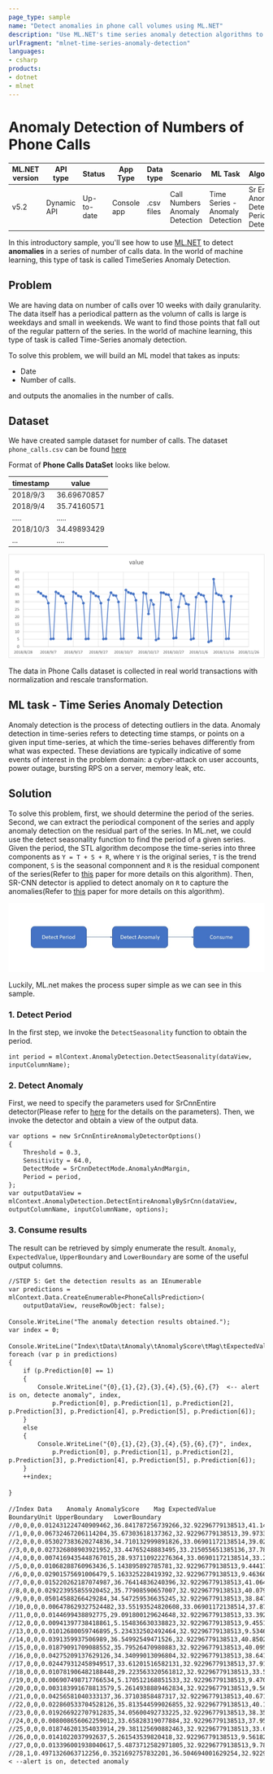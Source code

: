 ```yaml
---
page_type: sample
name: "Detect anomalies in phone call volumes using ML.NET"
description: "Use ML.NET's time series anomaly detection algorithms to detect anomalies in phone call volumes"
urlFragment: "mlnet-time-series-anomaly-detection"
languages:
- csharp
products:
- dotnet
- mlnet
---
```


# Anomaly Detection of Numbers of Phone Calls

| ML.NET version | API type          | Status                        | App Type    | Data type | Scenario            | ML Task                   | Algorithms                  |
|----------------|-------------------|-------------------------------|-------------|-----------|---------------------|---------------------------|-----------------------------|
| v5.2         | Dynamic API | Up-to-date | Console app | .csv files | Call Numbers Anomaly Detection| Time Series - Anomaly Detection | Sr Entire Anomaly Detection, Period Detection |

In this introductory sample, you'll see how to use [ML.NET](https://www.microsoft.com/net/learn/apps/machine-learning-and-ai/ml-dotnet) to detect **anomalies** in a series of number of calls data. In the world of machine learning, this type of task is called TimeSeries Anomaly Detection.

## Problem

We are having data on number of calls over 10 weeks with daily granularity. The data itself has a periodical pattern as the volumn of calls is large is weekdays and small in weekends. We want to find those points that fall out of the regular pattern of the series. In the world of machine learning, this type of task is called Time-Series anomaly detection.

To solve this problem, we will build an ML model that takes as inputs:

* Date
* Number of calls.

and outputs the anomalies in the number of calls.

## Dataset

We have created sample dataset for number of calls. The dataset `phone_calls.csv` can be found [here](./SrCnnEntireDetection/Data/phone_calls.csv)

Format of **Phone Calls DataSet** looks like below.

| timestamp  | value |
|--------|--------------|
| 2018/9/3  | 36.69670857  |
| 2018/9/4  | 35.74160571  |
| .....  | .....  |
| 2018/10/3  | 34.49893429  |
| ...    | ....   |

![Time-Series data](docs/images/data_visualization.png)

The data in Phone Calls dataset is collected in real world transactions with normalization and rescale transformation.

## ML task - Time Series Anomaly Detection

Anomaly detection is the process of detecting outliers in the data. Anomaly detection in time-series refers to detecting time stamps, or points on a given input time-series, at which the time-series behaves differently from what was expected. These deviations are typically indicative of some events of interest in the problem domain: a cyber-attack on user accounts, power outage, bursting RPS on a server, memory leak, etc.

## Solution

To solve this problem, first, we should determine the period of the series. Second, we can extract the periodical component of the series and apply anomaly detection on the residual part of the series. In ML.net, we could use the detect seasonality function to find the period of a given series. Given the period, the STL algorithm decompose the time-series into three components as `Y = T + S + R`, where `Y` is the original series, `T` is the trend component, `S` is the seasonal componnent and `R` is the residual component of the series(Refer to [this](http://www.nniiem.ru/file/news/2016/stl-statistical-model.pdf) paper for more details on this algorithm). Then, SR-CNN detector is applied to detect anomaly on `R` to capture the anomalies(Refer to [this](https://arxiv.org/pdf/1906.03821.pdf) paper for more details on this algorithm).

![Detect-Anomaly-Pipeline](docs/images/detect-anomaly-pipeline.png)

Luckily, ML.net makes the process super simple as we can see in this sample.

### 1. Detect Period

In the first step, we invoke the `DetectSeasonality` function to obtain the period.

```CSharp
int period = mlContext.AnomalyDetection.DetectSeasonality(dataView, inputColumnName);
```

### 2. Detect Anomaly

First, we need to specify the parameters used for SrCnnEntire detector(Please refer to [here](https://docs.microsoft.com/en-us/dotnet/api/microsoft.ml.timeseriescatalog.detectentireanomalybysrcnn?view=ml-dotnet#Microsoft_ML_TimeSeriesCatalog_DetectEntireAnomalyBySrCnn_Microsoft_ML_AnomalyDetectionCatalog_Microsoft_ML_IDataView_System_String_System_String_System_Double_System_Int32_System_Double_Microsoft_ML_TimeSeries_SrCnnDetectMode_) for the details on the parameters). Then, we invoke the detector and obtain a view of the output data.

```CSharp
var options = new SrCnnEntireAnomalyDetectorOptions()
{
    Threshold = 0.3,
    Sensitivity = 64.0,
    DetectMode = SrCnnDetectMode.AnomalyAndMargin,
    Period = period,
};
var outputDataView = mlContext.AnomalyDetection.DetectEntireAnomalyBySrCnn(dataView, outputColumnName, inputColumnName, options);
```

### 3. Consume results

The result can be retrieved by simply enumerate the result. `Anomaly`, `ExpectedValue`, `UpperBoundary` and `LowerBoundary` are some of the useful output columns.

```CSharp
//STEP 5: Get the detection results as an IEnumerable
var predictions = mlContext.Data.CreateEnumerable<PhoneCallsPrediction>(
    outputDataView, reuseRowObject: false);

Console.WriteLine("The anomaly detection results obtained.");
var index = 0;

Console.WriteLine("Index\tData\tAnomaly\tAnomalyScore\tMag\tExpectedValue\tBoundaryUnit\tUpperBoundary\tLowerBoundary");
foreach (var p in predictions)
{
    if (p.Prediction[0] == 1)
    {
        Console.WriteLine("{0},{1},{2},{3},{4},{5},{6},{7}  <-- alert is on, detecte anomaly", index,
            p.Prediction[0], p.Prediction[1], p.Prediction[2], p.Prediction[3], p.Prediction[4], p.Prediction[5], p.Prediction[6]);
    }
    else
    {
        Console.WriteLine("{0},{1},{2},{3},{4},{5},{6},{7}", index,
            p.Prediction[0], p.Prediction[1], p.Prediction[2], p.Prediction[3], p.Prediction[4], p.Prediction[5], p.Prediction[6]);
    }
    ++index;

}

//Index Data    Anomaly AnomalyScore    Mag ExpectedValue   BoundaryUnit UpperBoundary   LowerBoundary
//0,0,0,0.012431224740909462,36.841787256739266,32.92296779138513,41.14206982401966,32.541504689458876
//1,0,0,0.06732467206114204,35.67303618137362,32.92296779138513,39.97331874865401,31.372753614093227
//2,0,0,0.053027383620274836,34.710132999891826,33.06901172138514,39.029491313022824,30.390774686760828
//3,0,0,0.027326808903921952,33.44765248883495,33.215055651385136,37.786086547816545,29.10921842985335
//4,0,0,0.0074169435448767015,28.937110922276364,33.06901172138514,33.25646923540736,24.61775260914537
//5,0,0,0.01068288760963436,5.143895892785781,32.92296779138513,9.444178460066171,0.843613325505391
//6,0,0,0.02901575691006479,5.163325228419392,32.92296779138513,9.463607795699783,0.8630426611390014
//7,0,0,0.015220262187074987,36.76414836240396,32.92296779138513,41.06443092968435,32.46386579512357
//8,0,0,0.029223955855920452,35.77908590657007,32.92296779138513,40.07936847385046,31.478803339289676
//9,0,0,0.05014588266429284,34.547259536635245,32.92296779138513,38.847542103915636,30.246976969354854
//10,0,0,0.006478629327524482,33.55193524820608,33.06901172138514,37.871293561337076,29.23257693507508
//11,0,0,0.0144699438892775,29.091800129624648,32.92296779138513,33.392082696905035,24.79151756234426
//12,0,0,0.00941397738418861,5.154836630338823,32.92296779138513,9.455119197619213,0.8545540630584334
//13,0,0,0.01012680059746895,5.234332502492464,32.92296779138513,9.534615069772855,0.934049935212073
//14,0,0,0.0391359937506989,36.54992549471526,32.92296779138513,40.85020806199565,32.24964292743487
//15,0,0,0.01879091709088552,35.79526470980883,32.92296779138513,40.095547277089224,31.494982142528443
//16,0,0,0.04275209137629126,34.34099013096804,32.92296779138513,38.64127269824843,30.040707563687647
//17,0,0,0.024479312458949517,33.61201516582131,32.92296779138513,37.9122977331017,29.31173259854092
//18,0,0,0.010781906482188448,29.223563320561812,32.92296779138513,33.5238458878422,24.923280753281425
//19,0,0,0.006907498717766534,5.170512168851533,32.92296779138513,9.470794736131923,0.8702296015711433
//20,0,0,0.003183991678813579,5.2614938889462834,32.92296779138513,9.561776456226674,0.9612113216658926
//21,0,0,0.04256581040333137,36.37103858487317,32.92296779138513,40.67132115215356,32.07075601759278
//22,0,0,0.022860533704528126,35.813544599026855,32.92296779138513,40.113827166307246,31.513262031746464
//23,0,0,0.019266922707912835,34.05600492733225,32.92296779138513,38.356287494612644,29.755722360051863
//24,0,0,0.008008656062259012,33.65828319077884,32.92296779138513,37.95856575805923,29.358000623498448
//25,0,0,0.018746201354033914,29.381125690882463,32.92296779138513,33.681408258162854,25.080843123602072
//26,0,0,0.0141022037992637,5.261543539820418,32.92296779138513,9.561826107100808,0.9612609725400283
//27,0,0,0.013396001938040617,5.4873712582971805,32.92296779138513,9.787653825577571,1.1870886910167897
//28,1,0.4971326063712256,0.3521692757832201,36.504694001629254,32.92296779138513,40.804976568909645,32.20441143434886 < --alert is on, detected anomaly
```
